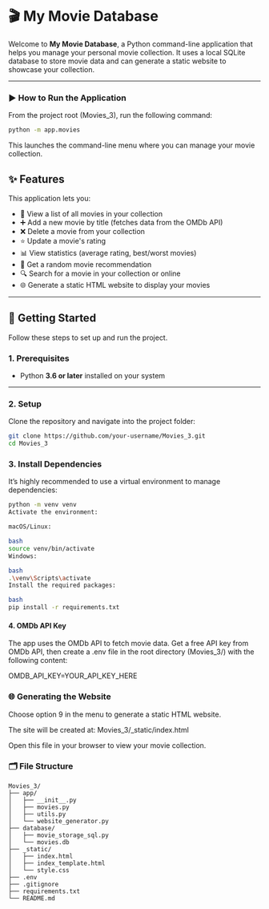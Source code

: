 # 🎬 My Movie Database

Welcome to **My Movie Database**, a Python command-line application that helps you manage your personal movie collection. It uses a local SQLite database to store movie data and can generate a static website to showcase your collection.

---

### ▶️ How to Run the Application

From the project root (Movies_3), run the following command:

````bash
python -m app.movies
````
This launches the command-line menu where you can manage your movie collection.


## ✨ Features

This application lets you:

- 📃 View a list of all movies in your collection  
- ➕ Add a new movie by title (fetches data from the OMDb API)  
- ❌ Delete a movie from your collection  
- ⭐ Update a movie's rating  
- 📊 View statistics (average rating, best/worst movies)  
- 🎲 Get a random movie recommendation  
- 🔍 Search for a movie in your collection or online  
- 🌐 Generate a static HTML website to display your movies  

---

## 🚀 Getting Started

Follow these steps to set up and run the project.

### 1. Prerequisites

- Python **3.6 or later** installed on your system

---

### 2. Setup

Clone the repository and navigate into the project folder:

```bash
git clone https://github.com/your-username/Movies_3.git
cd Movies_3
````
### 3. Install Dependencies
It’s highly recommended to use a virtual environment to manage dependencies:

````bash
python -m venv venv
Activate the environment:

macOS/Linux:

bash
source venv/bin/activate
Windows:

bash
.\venv\Scripts\activate
Install the required packages:

bash
pip install -r requirements.txt
````

#### 4. OMDb API Key
The app uses the OMDb API to fetch movie data. Get a free API key from OMDb API, then create a .env file in the root directory (Movies_3/) with the following content:

OMDB_API_KEY=YOUR_API_KEY_HERE


### 🌐 Generating the Website
Choose option 9 in the menu to generate a static HTML website.

The site will be created at: Movies_3/_static/index.html

Open this file in your browser to view your movie collection.


### 🗂 File Structure
````
Movies_3/
├── app/
│   ├── __init__.py
│   ├── movies.py
│   ├── utils.py
│   └── website_generator.py
├── database/
│   ├── movie_storage_sql.py
│   └── movies.db
├── _static/
│   ├── index.html
│   ├── index_template.html
│   └── style.css
├── .env
├── .gitignore
├── requirements.txt
└── README.md
````

